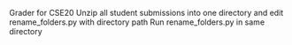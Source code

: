 Grader for CSE20
Unzip all student submissions into one directory and edit rename_folders.py with directory path
Run rename_folders.py in same directory

